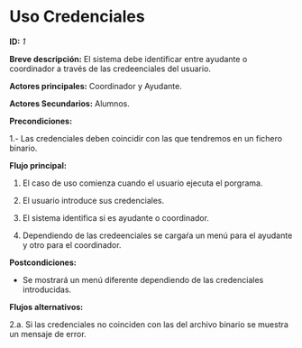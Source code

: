 # Uso Credenciales

**ID:** *1*

**Breve descripción:**
El sistema debe identificar entre ayudante o coordinador a través de las credeenciales del usuario.

**Actores principales:** Coordinador y Ayudante.

**Actores Secundarios:** Alumnos.

**Precondiciones:**
 
1.- Las credenciales deben coincidir con las que tendremos en un fichero binario. 

**Flujo principal:**

1. El caso de uso comienza cuando el usuario ejecuta el porgrama.
2. El usuario introduce sus credenciales.

3. El sistema identifica si es ayudante o coordinador.

4. Dependiendo de las credeenciales se cargaŕa un menú para el ayudante y otro para el coordinador. 


**Postcondiciones:**

* Se mostrará un menú diferente dependiendo de las credenciales introducidas. 

**Flujos alternativos:**

2.a. Si las credenciales no coinciden con las del archivo binario se muestra un mensaje de error.
